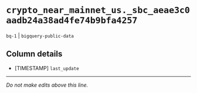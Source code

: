 # `crypto_near_mainnet_us._sbc_aeae3c0aadb24a38ad4fe74b9bfa4257`
`bq-1` | `bigquery-public-data`

## Column details
* [TIMESTAMP] `last_update`

-------------------------------------------------------------------------------
*Do not make edits above this line.*

